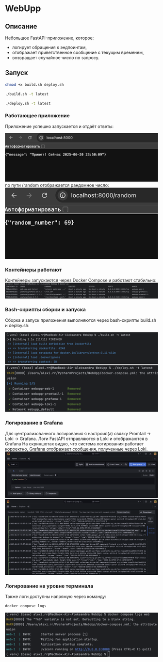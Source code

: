 # WebUpp

## Описание

Небольшое FastAPI-приложение, которое:
- логирует обращения к эндпоинтам,
- отображает приветственное сообщение с текущим временем,
- возвращает случайное число по запросу.

## Запуск
```bash
chmod +x build.sh deploy.sh
```
```bash
./build.sh -t latest
```
```bash
./deploy.sh -t latest
```



### Работающее приложение

Приложение успешно запускается и отдаёт ответы:

![](img/screen2.png)
по пути /random отображается рандомное число:
![](img/screen1.png)
### Контейнеры работают
Контейнеры запускаются через Docker Compose и работают стабильно:
![](img/screen3.png)

###  Bash-скрипты сборки и запуска
Сборка и запуск приложения выполняются через bash-скрипты build.sh и deploy.sh:


![](img/screen4.png)
![](img/screen5.png)

### Логирование в Grafana
Для централизованного логирования я настроил(а) связку Promtail → Loki → Grafana.
Логи FastAPI отправляются в Loki и отображаются в Grafana
На скриншотах видно, что система логирования работает корректно, Grafana отображает сообщения, полученные через Loki.
![](img/screen_grafana.png)
![](img/screen_log_grafana.png)

### Логирование на уровне терминала
Также логи доступны напрямую через команду:
```bash
docker compose logs
```
![](img/docker-logs-web.png)
